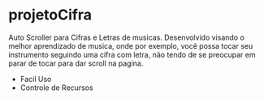 # projetoCifra
Auto Scroller para Cifras e Letras de musicas. Desenvolvido visando o melhor aprendizado de musica, onde por exemplo, você possa tocar seu instrumento seguindo uma cifra com letra, não tendo de se preocupar em parar de tocar para dar scroll na pagina.

* Facil Uso
* Controle de Recursos
